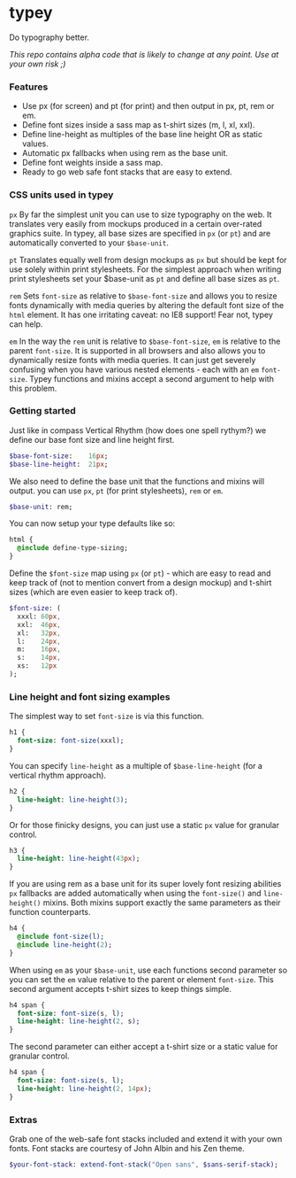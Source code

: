 # typey
Do typography better.

*This repo contains alpha code that is likely to change at any point. Use at your own risk ;)*

### Features

* Use px (for screen) and pt (for print) and then output in px, pt, rem or em.
* Define font sizes inside a sass map as t-shirt sizes (m, l, xl, xxl).
* Define line-height as multiples of the base line height OR as static values.
* Automatic px fallbacks when using rem as the base unit.
* Define font weights inside a sass map.
* Ready to go web safe font stacks that are easy to extend.

### CSS units used in typey

`px`
By far the simplest unit you can use to size typography on the web. It translates very easily from mockups produced in a certain over-rated graphics suite. In typey, all base sizes are specified in `px` (or `pt`) and are automatically converted to your `$base-unit`.

`pt`
Translates equally well from design mockups as `px` but should be kept for use solely within print stylesheets. For the simplest approach when writing print stylesheets set your $base-unit as `pt` and define all base sizes as `pt`.

`rem`
Sets `font-size` as relative to `$base-font-size` and allows you to resize fonts dynamically with media queries by altering the default font size of the `html` element. It has one irritating caveat: no IE8 support! Fear not, typey can help.

`em`
In the way the `rem` unit is relative to `$base-font-size`, `em` is relative to the parent `font-size`. It is supported in all browsers and also allows you to dynamically resize fonts with media queries. It can just get severely confusing when you have various nested elements - each with an `em` `font-size`. Typey functions and mixins accept a second argument to help with this problem.

### Getting started

Just like in compass Vertical Rhythm (how does one spell rythym?) we define our base font size and line height first.

```sass
$base-font-size:    16px;
$base-line-height:  21px;
```

We also need to define the base unit that the functions and mixins will output. you can use `px`, `pt` (for print stylesheets), `rem` or `em`.

```sass
$base-unit: rem;
```

You can now setup your type defaults like so:

```sass
html {
  @include define-type-sizing;
}
```

Define the `$font-size` map using `px` (or `pt`) - which are easy to read and keep track of (not to mention convert from a design mockup) and t-shirt sizes (which are even easier to keep track of).

```sass
$font-size: (
  xxxl: 60px,
  xxl:  46px,
  xl:   32px,
  l:    24px,
  m:    16px,
  s:    14px,
  xs:   12px
);
```

### Line height and font sizing examples

The simplest way to set `font-size` is via this function.

```sass
h1 {
  font-size: font-size(xxxl);
}
```

You can specify `line-height` as a multiple of `$base-line-height` (for a vertical rhythm approach).

```sass
h2 {
  line-height: line-height(3);
}
```

Or for those finicky designs, you can just use a static `px` value for granular control.

```sass
h3 {
  line-height: line-height(43px);
}
```

If you are using rem as a base unit for its super lovely font resizing abilities `px` fallbacks are added automatically when using the `font-size()` and `line-height()` mixins. Both mixins support exactly the same parameters as their function counterparts.

```sass
h4 {
  @include font-size(l);
  @include line-height(2);
}
```

When using `em` as your `$base-unit`, use each functions second parameter so you can set the `em` value relative to the parent or element `font-size`. This second argument accepts t-shirt sizes to keep things simple.

```sass
h4 span {
  font-size: font-size(s, l);
  line-height: line-height(2, s);
}
```

The second parameter can either accept a t-shirt size or a static value for granular control.

```sass
h4 span {
  font-size: font-size(s, l);
  line-height: line-height(2, 14px);
}
```

### Extras

Grab one of the web-safe font stacks included and extend it with your own fonts. Font stacks are courtesy of John Albin and his Zen theme.

```sass
$your-font-stack: extend-font-stack("Open sans", $sans-serif-stack);
```